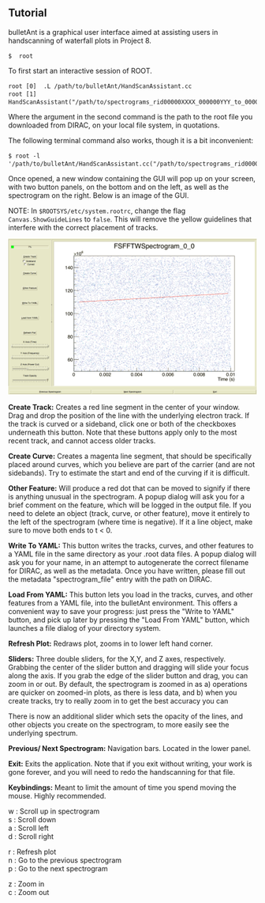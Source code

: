 Tutorial
--------------------

bulletAnt is a graphical user interface aimed at assisting users in handscanning of waterfall plots in Project 8.

  ```
  $  root
  ```
 To first start an interactive session of ROOT.
  ```
  root [0]  .L /path/to/bulletAnt/HandScanAssistant.cc
  root [1]  HandScanAssistant("/path/to/spectrograms_rid00000XXXX_000000YYY_to_000000ZZZ.root")
  ```
 Where the argument in the second command is the path to the root file you downloaded from DIRAC, on your local file system, in quotations.

 The following terminal command also works, though it is a bit inconvenient:
  ```
  $ root -l '/path/to/bulletAnt/HandScanAssistant.cc("/path/to/spectrograms_rid00000XXXX_000000YYY_to_000000ZZZ.root")'
  ```

 Once opened, a new window containing the GUI will pop up on your screen, with two button panels, on the bottom and on the left, as well as the spectrogram on the right. 
 Below is an image of the GUI.

 NOTE: In `$ROOTSYS/etc/system.rootrc`,  change the flag `Canvas.ShowGuideLines` to `false`. This will remove the yellow guidelines that interfere with the correct placement of tracks.

![bulletAnt GUI](https://github.com/project8/bulletAnt/blob/master/Tutorial/bulletAntInterface.png?raw=true "bulletAnt Graphical User Interface")

**Create Track:**
Creates a red line segment in the center of your window. Drag and drop the position of the line with the underlying electron track. 
If the track is curved or a sideband, click one or both of the checkboxes underneath this button. Note that these buttons apply only to
the most recent track, and cannot access older tracks. 

**Create Curve:**
 Creates a magenta line segment, that should be specifically placed around curves, which you believe are part of the carrier (and are not sidebands). Try to estimate
the start and end of the curving if it is difficult.

**Other Feature:**
 Will produce a red dot that can be moved to signify if there is anything unusual in the spectrogram. A popup dialog will ask you for a brief comment on the feature,
which will be logged in the output file. If you need to delete an object (track, curve, or other feature), move it entirely to the left of the spectrogram (where time is negative). 
If it a line object, make sure to move both ends to t < 0.

**Write To YAML:**
 This button writes the tracks, curves, and other features to a YAML file in the same directory as your .root data files. A popup dialog will ask you for your name, in an attempt to
autogenerate the correct filename for DIRAC, as well as the metadata. Once you have written, please fill out the metadata "spectrogram_file" entry with the path on DIRAC. 

**Load From YAML:**
 This button lets you load in the tracks, curves, and other features from a YAML file, into the bulletAnt environment. This offers a convenient way to save your progress: just press the
"Write to YAML" button, and pick up later by pressing the "Load From YAML" button, which launches a file dialog of your directory system.

**Refresh Plot:**
 Redraws plot, zooms in to lower left hand corner.

**Sliders:**
 Three double sliders, for the X,Y, and Z axes, respectively. Grabbing the center of the slider button and dragging will slide your focus along the axis. If you grab the
 edge of the slider button and drag, you can zoom in or out. By default, the spectrogram is zoomed in as a) operations are quicker on zoomed-in plots, as there is less data, and
 b) when you create tracks, try to really zoom in to get the best accuracy you can

There is now an additional slider which sets the opacity of the lines, and other objects you create on the spectrogram, to more easily see the underlying spectrum.

**Previous/ Next Spectrogram:**
 Navigation bars. Located in the lower panel.

**Exit:**
 Exits the application. Note that if you exit without writing, your work is gone forever, and you will need to redo the handscanning for that file.

**Keybindings:**
Meant to limit the amount of time you spend moving the mouse. Highly recommended.

 w : Scroll up in spectrogram  
 s : Scroll down  
 a : Scroll left  
 d : Scroll right  
  
 r : Refresh plot  
 n : Go to the previous spectrogram  
 p : Go to the next spectrogram  
   
 z : Zoom in  
 c : Zoom out  

